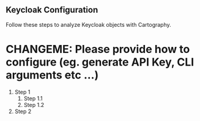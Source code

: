 ## Keycloak Configuration

Follow these steps to analyze Keycloak objects with Cartography.

# CHANGEME: Please provide how to configure (eg. generate API Key, CLI arguments etc ...)
1. Step 1
    1. Step 1.1
    1. Step 1.2
1. Step 2